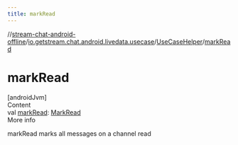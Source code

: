 ```yaml
---
title: markRead
---
```

//[stream-chat-android-offline](../../../index.md)/[io.getstream.chat.android.livedata.usecase](../index.md)/[UseCaseHelper](index.md)/[markRead](markRead.md)



# markRead  
[androidJvm]  
Content  
val [markRead](markRead.md): [MarkRead](../MarkRead/index.md)  
More info  


markRead marks all messages on a channel read

  



